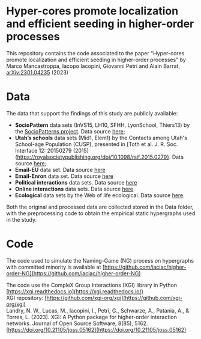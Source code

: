 # Hyper-cores promote localization and efficient seeding in higher-order processes
This repository contains the code associated to the paper "Hyper-cores promote localization and efficient seeding in higher-order processes" by Marco Mancastroppa, Iacopo Iacopini, Giovanni Petri and Alain Barrat, [arXiv:2301.04235](https://arxiv.org/abs/2301.04235) (2023)
# Data
The data that support the findings of this study are publicly available:
* **SocioPattern** data sets (InVS15, LH10, SFHH, LyonSchool, Thiers13) by the [SocioPatterns project](http://www.sociopatterns.org/). Data source [here](http://www.sociopatterns.org/datasets/);
* **Utah’s schools** data sets (Mid1, Elem1) by the Contacts among Utah's School-age Population (CUSP), presented in [Toth et al. J. R. Soc. Interface 12: 20150279 (2015)(https://royalsocietypublishing.org/doi/10.1098/rsif.2015.0279}. Data source [here](https://royalsocietypublishing.org/doi/suppl/10.1098/rsif.2015.0279);
* **Email-EU** data set. Data source [here](https://www.cs.cornell.edu/~arb/data/)
* **Email-Enron** data set. Data source [here](https://www.cs.cornell.edu/~arb/data/)
* **Political interactions** data sets. Data source [here](https://www.cs.cornell.edu/~arb/data/)
* **Online interactions** data sets. Data source [here](https://www.cs.cornell.edu/~arb/data/)
* **Ecological** data sets by the Web of life ecological. Data source [here](https://www.web-of-life.es).

Both the original and processed data are collected stored in the Data folder, with the preprocessing code to obtain the empirical static hypergraphs used in the study.
# Code

The code used to simulate the Naming-Game (NG) process on hypergraphs with committed minority is available at [https://github.com/iaciac/higher-order-NG](https://github.com/iaciac/higher-order-NG)

The code use the CompleX Group Interactions (XGI) library in Python [https://xgi.readthedocs.io](https://xgi.readthedocs.io/)  
XGI repository: [https://github.com/xgi-org/xgi](https://github.com/xgi-org/xgi)  
Landry, N. W., Lucas, M., Iacopini, I., Petri, G., Schwarze, A., Patania, A., & Torres, L. (2023). XGI: A Python package for higher-order interaction networks. Journal of Open Source Software, 8(85), 5162. [https://doi.org/10.21105/joss.05162](https://doi.org/10.21105/joss.05162)
